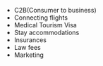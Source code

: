 

- C2B(Consumer to business)
- Connecting flights
- Medical Tourism Visa
- Stay accommodations
- Insurances
- Law fees
- Marketing


